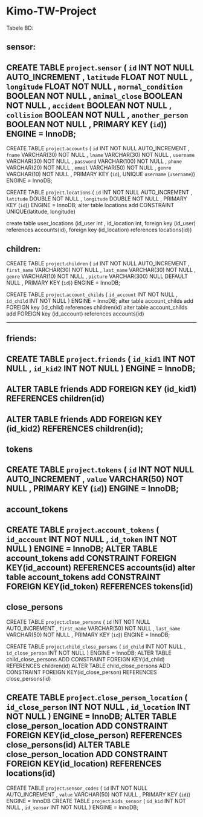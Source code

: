 # Kimo-TW-Project

Tabele BD:

sensor:
----------------------------
CREATE TABLE `project`.`sensor` ( `id` INT NOT NULL AUTO_INCREMENT , `latitude` FLOAT NOT NULL , `longitude` FLOAT NOT NULL , `normal_condition` BOOLEAN NOT NULL , `animal_close` BOOLEAN NOT NULL , `accident` BOOLEAN NOT NULL , `collision` BOOLEAN NOT NULL , `another_person` BOOLEAN NOT NULL , PRIMARY KEY (`id`)) ENGINE = InnoDB;
----------------------------

CREATE TABLE `project`.`accounts` ( `id` INT NOT NULL AUTO_INCREMENT ,  `fname` VARCHAR(30) NOT NULL ,  `lname` VARCHAR(30) NOT NULL ,  `username` VARCHAR(30) NOT NULL ,  `password` VARCHAR(100) NOT NULL ,  `phone` VARCHAR(20) NOT NULL ,  `email` VARCHAR(50) NOT NULL ,  `genre` VARCHAR(10) NOT NULL ,    PRIMARY KEY  (`id`),    UNIQUE  `username` (`username`)) ENGINE = InnoDB;

CREATE TABLE `project`.`locations` ( `id` INT NOT NULL AUTO_INCREMENT ,  `latitude` DOUBLE NOT NULL ,  `longitude` DOUBLE NOT NULL ,    PRIMARY KEY  (`id`)) ENGINE = InnoDB;
alter table locations add CONSTRAINT UNIQUE(latitude, longitude)

create table user_locations (id_user int , id_location int, foreign key (id_user) references accounts(id), foreign key (id_location) references locations(id))

children:
----------------------------
CREATE TABLE `project`.`children` ( `id` INT NOT NULL AUTO_INCREMENT , `first_name` VARCHAR(30) NOT NULL , `last_name` VARCHAR(30) NOT NULL , `genre` VARCHAR(10) NOT NULL , `picture` VARCHAR(300) NULL DEFAULT NULL , PRIMARY KEY (`id`)) ENGINE = InnoDB; 

CREATE TABLE `project`.`account_childs` ( `id_account` INT NOT NULL , `id_child` INT NOT NULL ) ENGINE = InnoDB;
alter table account_childs add FOREIGN key (id_child) references children(id)
alter table account_childs add FOREIGN key (id_account) references accounts(id)

----------------------------
friends:
----------------------------
CREATE TABLE `project`.`friends` ( `id_kid1` INT NOT NULL , `id_kid2` INT NOT NULL ) ENGINE = InnoDB;
--
ALTER TABLE friends
ADD FOREIGN KEY (id_kid1) REFERENCES children(id)
--
ALTER TABLE friends
ADD FOREIGN KEY (id_kid2) REFERENCES children(id);
----------------------------
tokens
----------------------------
CREATE TABLE `project`.`tokens` ( `id` INT NOT NULL AUTO_INCREMENT , `value` VARCHAR(50) NOT NULL , PRIMARY KEY (`id`)) ENGINE = InnoDB;
----------------------------
account_tokens
----------------------------
CREATE TABLE `project`.`account_tokens` ( `id_account` INT NOT NULL , `id_token` INT NOT NULL ) ENGINE = InnoDB;
ALTER TABLE account_tokens add CONSTRAINT FOREIGN KEY(id_account) REFERENCES accounts(id)
alter table account_tokens add CONSTRAINT FOREIGN KEY(id_token) REFERENCES tokens(id)
----------------------------
close_persons
----------------------------
CREATE TABLE `project`.`close_persons` ( `id` INT NOT NULL AUTO_INCREMENT , `first_name` VARCHAR(50) NOT NULL , `last_name` VARCHAR(50) NOT NULL , PRIMARY KEY (`id`)) ENGINE = InnoDB;

CREATE TABLE `project`.`child_close_persons` ( `id_child` INT NOT NULL , `id_close_person` INT NOT NULL ) ENGINE = InnoDB; 
ALTER TABLE child_close_persons ADD CONSTRAINT FOREIGN KEY(id_child) REFERENCES children(id)
ALTER TABLE child_close_persons ADD CONSTRAINT FOREIGN KEY(id_close_person) REFERENCES close_persons(id)

CREATE TABLE `project`.`close_person_location` ( `id_close_person` INT NOT NULL , `id_location` INT NOT NULL ) ENGINE = InnoDB; 
ALTER TABLE close_person_location ADD CONSTRAINT FOREIGN KEY(id_close_person) REFERENCES close_persons(id)
ALTER TABLE close_person_location ADD CONSTRAINT FOREIGN KEY(id_location) REFERENCES locations(id)
----------------------------


CREATE TABLE `project`.`sensor_codes` ( `id` INT NOT NULL AUTO_INCREMENT , `value` VARCHAR(50) NOT NULL , PRIMARY KEY (`id`)) ENGINE = InnoDB
CREATE TABLE `project`.`kids_sensor` ( `id_kid` INT NOT NULL , `id_sensor` INT NOT NULL ) ENGINE = InnoDB;

